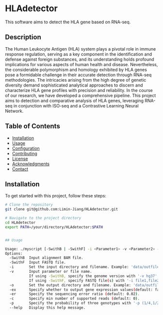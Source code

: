 # HLAdetector
This software aims to detect the HLA gene based on RNA-seq.

## Description
The Human Leukocyte Antigen (HLA) system plays a pivotal role in immune response regulation, serving as a key component in the identification and defense against foreign substances, and its understanding holds profound implications for various aspects of human health and disease. Nevertheless, the considerable polymorphism and homology exhibited by HLA genes pose a formidable challenge in their accurate detection through RNA-seq methodologies. The intricacies arising from the high degree of genetic diversity demand sophisticated analytical approaches to discern and characterize HLA gene profiles with precision and reliability. In the course of our research, we have developed a comprehensive pipeline. This project aims to detection and comparative analysis of HLA genes, leveraging RNA-seq in conjunction with ISO-seq and a Contrastive Learning Neural Network. 

## Table of Contents

- [Installation](#installation)
- [Usage](#usage)
- [Configuration](#configuration)
- [Contributing](#contributing)
- [License](#license)
- [Acknowledgments](#acknowledgments)
- [Contact](#contact)

## Installation

To get started with this project, follow these steps:

```bash
# Clone the repository
git clone git@github.com:Limin-Jiang/HLAdetector.git

# Navigate to the project directory
cd HLAdetector
export PATH=/your/directory/HLAdetector:$PATH


## Usage

Usage: ./myscript [-SwithB | -SwithF] -i <Parameter1> -v <Parameter2> -er <Parameter3> -c <Parameter4> -o <Parameter5>  -p <Parameter6> [-ex]
Options:
  -SwithB  Input alignment BAM file.
  -SwithF  Input FASTQ file.
  -i       Set the input directory and filename. Example: 'data/outfile.bam'.
  -v       Input parameter or file name.
           If using -SwithB, specify the genome version with '-v hg37' or '-v hg38'.
           If using -SwithF, specify FASTQ file(s) with '-i file1,file2' (two files) or '-i file' (one file).
  -o       Set the output directory and filename. Example: 'data/outfile'.
  -ex      Specify whether to output gene expression values(default: false).
  -er      Specify the sequencing error ratio (default: 0.02).
  -c       Specify min number of supported reads (default: 0).
  -p       Specify the probability of three genotypes with '-p (1/4,1/2,1/4)' (default: (1/3,1/3,1/3)).
  --help   Display this help message.



